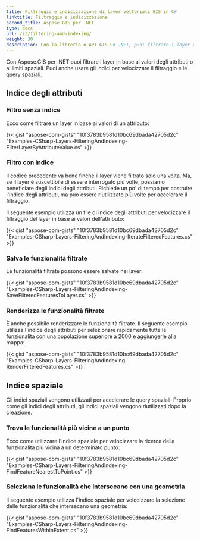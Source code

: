 ```yaml
---
title: Filtraggio e indicizzazione di layer vettoriali GIS in C#
linktitle: Filtraggio e indicizzazione
second_title: Aspose.GIS per .NET
type: docs
url: /it/filtering-and-indexing/
weight: 30
description: Con la libreria o API GIS C# .NET, puoi filtrare i layer vettoriali GIS in base ai valori degli attributi o ai limiti spaziali. Puoi anche utilizzare gli indici per accelerare il filtraggio e le query spaziali.
---
```


Con Aspose.GIS per .NET puoi filtrare i layer in base ai valori degli attributi o ai limiti spaziali. Puoi anche usare gli indici per velocizzare il filtraggio e le query spaziali.
## **Indice degli attributi**
### **Filtro senza indice**
Ecco come filtrare un layer in base ai valori di un attributo:

{{< gist "aspose-com-gists" "10f3783b9581d10bc69dbada42705d2c" "Examples-CSharp-Layers-FilteringAndIndexing-FilterLayerByAttributeValue.cs" >}}
### **Filtro con indice**
Il codice precedente va bene finché il layer viene filtrato solo una volta. Ma, se il layer è suscettibile di essere interrogato più volte, possiamo beneficiare degli indici degli attributi. Richiede un po' di tempo per costruire l'indice degli attributi, ma può essere riutilizzato più volte per accelerare il filtraggio.

Il seguente esempio utilizza un file di indice degli attributi per velocizzare il filtraggio del layer in base ai valori dell'attributo:

{{< gist "aspose-com-gists" "10f3783b9581d10bc69dbada42705d2c" "Examples-CSharp-Layers-FilteringAndIndexing-IterateFilteredFeatures.cs" >}}
### **Salva le funzionalità filtrate**
Le funzionalità filtrate possono essere salvate nei layer:

{{< gist "aspose-com-gists" "10f3783b9581d10bc69dbada42705d2c" "Examples-CSharp-Layers-FilteringAndIndexing-SaveFilteredFeaturesToLayer.cs" >}}
### **Renderizza le funzionalità filtrate**
È anche possibile renderizzare le funzionalità filtrate. Il seguente esempio utilizza l'indice degli attributi per selezionare rapidamente tutte le funzionalità con una popolazione superiore a 2000 e aggiungerle alla mappa:

{{< gist "aspose-com-gists" "10f3783b9581d10bc69dbada42705d2c" "Examples-CSharp-Layers-FilteringAndIndexing-RenderFilteredFeatures.cs" >}}
## **Indice spaziale**
Gli indici spaziali vengono utilizzati per accelerare le query spaziali. Proprio come gli indici degli attributi, gli indici spaziali vengono riutilizzati dopo la creazione.
### **Trova le funzionalità più vicine a un punto**
Ecco come utilizzare l'indice spaziale per velocizzare la ricerca della funzionalità più vicina a un determinato punto:

{{< gist "aspose-com-gists" "10f3783b9581d10bc69dbada42705d2c" "Examples-CSharp-Layers-FilteringAndIndexing-FindFeatureNearestToPoint.cs" >}}
### **Seleziona le funzionalità che intersecano con una geometria**
Il seguente esempio utilizza l'indice spaziale per velocizzare la selezione delle funzionalità che intersecano una geometria:

{{< gist "aspose-com-gists" "10f3783b9581d10bc69dbada42705d2c" "Examples-CSharp-Layers-FilteringAndIndexing-FindFeaturesWithinExtent.cs" >}}
